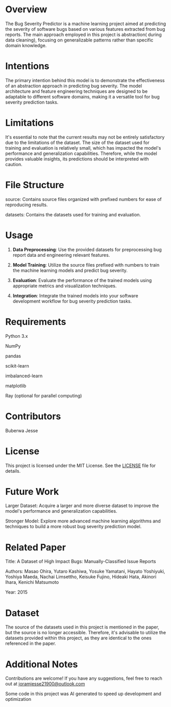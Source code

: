 # Overview

The Bug Severity Predictor is a machine learning project aimed at predicting the severity of software bugs based on various features extracted from bug reports. The main approach employed in this project is abstraction( during data cleaning), focusing on generalizable patterns rather than specific domain knowledge.

# Intentions

The primary intention behind this model is to demonstrate the effectiveness of an abstraction approach in predicting bug severity. The model architecture and feature engineering techniques are designed to be adaptable to different software domains, making it a versatile tool for bug severity prediction tasks.

# Limitations

It's essential to note that the current results may not be entirely satisfactory due to the limitations of the dataset. The size of the dataset used for training and evaluation is relatively small, which has impacted the model's performance and generalization capabilities. Therefore, while the model provides valuable insights, its predictions should be interpreted with caution.

# File Structure
source: Contains source files organized with prefixed numbers for ease of reproducing results.

datasets: Contains the datasets used for training and evaluation.

# Usage

1. **Data Preprocessing**: Use the provided datasets for preprocessing bug report data and engineering relevant features.

2. **Model Training**: Utilize the source files prefixed with numbers to train the machine learning models and predict bug severity.

3. **Evaluation**: Evaluate the performance of the trained models using appropriate metrics and visualization techniques.

4. **Integration**: Integrate the trained models into your software development workflow for bug severity prediction tasks.

# Requirements
Python 3.x

NumPy

pandas

scikit-learn

imbalanced-learn

matplotlib

Ray (optional for parallel computing)

# Contributors
Buberwa Jesse

# License
This project is licensed under the MIT License. See the [LICENSE](LICENSE) file for details.

# Future Work
Larger Dataset: Acquire a larger and more diverse dataset to improve the model's performance and generalization capabilities.

Stronger Model: Explore more advanced machine learning algorithms and techniques to build a more robust bug severity prediction model.

# Related Paper
Title: A Dataset of High Impact Bugs: Manually-Classified Issue Reports

Authors: Masao Ohira, Yutaro Kashiwa, Yosuke Yamatani, Hayato Yoshiyuki, Yoshiya Maeda, Nachai Limsettho, Keisuke Fujino, Hideaki Hata, Akinori Ihara, Kenichi Matsumoto

Year: 2015

# Dataset
The source of the datasets used in this project is mentioned in the paper, but the source is no longer accessible. Therefore, it's advisable to utilize the datasets provided within this project, as they are identical to the ones referenced in the paper.

# Additional Notes
Contributions are welcome! If you have any suggestions, feel free to reach out at joramjesse21900@outlook.com

Some code in this project was AI generated to speed up development and optimization
